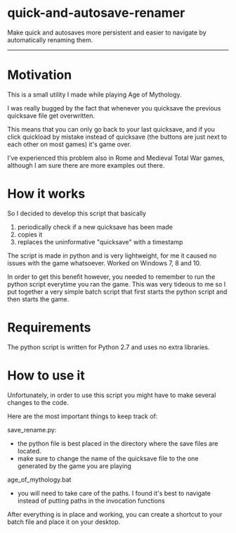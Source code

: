 # quick-and-autosave-renamer
Make quick and autosaves more persistent and easier to navigate by automatically renaming them.

-------------------------------

Motivation
=================

This is a small utility I made while playing Age of Mythology. 

I was really bugged by the fact that whenever you quicksave the previous quicksave file get overwritten. 

This means that you can only go back to your last quicksave, and if you click quickload by mistake instead of quicksave (the buttons are just next to each other on most games) it's game over. 

I've experienced this problem also in Rome and Medieval Total War games, although I am sure there are more examples out there.

How it works
================

So I decided to develop this script that basically

1. periodically check if a new quicksave has been made
2. copies it 
3. replaces the uninformative "quicksave" with a timestamp

The script is made in python and is very lightweight, for me it caused no issues with the game whatsoever. Worked on Windows 7, 8 and 10.

In order to get this benefit however, you needed to remember to run the python script everytime you ran the game.
This was very tideous to me so I put together a very simple batch script that first starts the python script and then starts the game.

Requirements
==================

The python script is written for Python 2.7 and uses no extra libraries.

How to use it
===================

Unfortunately, in order to use this script you might have to make several changes to the code.

Here are the most important things to keep track of:

save_rename.py:
* the python file is best placed in the directory where the save files are located.
* make sure to change the name of the quicksave file to the one generated by the game you are playing

age_of_mythology.bat
* you will need to take care of the paths. I found it's best to navigate instead of putting paths in the invocation functions

After everything is in place and working, you can create a shortcut to your batch file and place it on your desktop.
